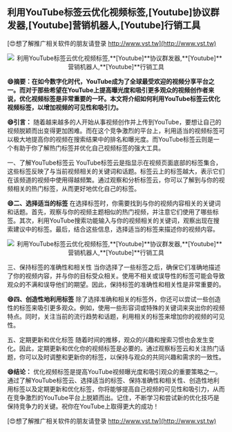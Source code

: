 ## **利用YouTube标签云优化视频标签,**[Youtube]**协议群发器,**[Youtube]**营销机器人,**[Youtube]**行销工具**

[😍想了解推广相关软件的朋友请登录 http://www.vst.tw](http://www.vst.tw)

 <center><img src="https://vst.tw/MP4/tuiguang/png/8.png" alt="利用YouTube标签云优化视频标签,**[Youtube]**协议群发器,**[Youtube]**营销机器人,**[Youtube]**行销工具"></center>

**😄摘要：在如今数字化时代，YouTube成为了全球最受欢迎的视频分享平台之一。而对于那些希望在YouTube上提高曝光度和吸引更多观众的视频创作者来说，优化视频标签是非常重要的一环。本文将介绍如何利用YouTube标签云优化视频标签，以增加视频的可见性和吸引力。**

**😄引言：**
随着越来越多的人开始从事视频创作并上传到YouTube，要想让自己的视频脱颖而出变得更加困难。而在这个竞争激烈的平台上，利用适当的视频标签可以极大地提高你的视频在搜索结果中的排名和曝光度。而YouTube标签云则是一个有助于你了解热门标签并优化自己视频标签的强大工具。

一、了解YouTube标签云
YouTube标签云是指显示在视频页面底部的标签集合，这些标签反映了与当前视频相关的关键词和话题。标签云上的标签越大，表示它们在该频道的视频中使用得越频繁。通过观察和分析标签云，你可以了解到与你的视频相关的热门标签，从而更好地优化自己的标签。

**😄二、选择适当的标签**
在选择标签时，你需要找到与你的视频内容相关的关键词和话题。首先，观察与你的视频主题相似的热门视频，并注意它们使用了哪些标签。其次，利用YouTube搜索功能输入与你的视频相关的关键词，观察出现在搜索建议中的标签。最后，结合这些信息，选择适当的标签来描述你的视频内容。

 <center><img src="https://vst.tw/MP4/tuiguang/png/1.png" alt="利用YouTube标签云优化视频标签,**[Youtube]**协议群发器,**[Youtube]**营销机器人,**[Youtube]**行销工具"></center>

三、保持标签的准确性和相关性
当你选择了一些标签之后，确保它们准确地描述了你的视频内容，并与你的目标受众相关。使用不相关或误导性的标签可能会导致观众的不满和误导他们的期望。因此，保持标签的准确性和相关性是非常重要的。

**😄四、创造性地利用标签**
除了选择准确和相关的标签外，你还可以尝试一些创造性的标签来吸引更多观众。例如，使用一些形容词或特殊的关键词来突出你的视频特点。同时，关注当前的流行趋势和话题，利用相关的标签来增加你的视频的可见性。

五、定期更新和优化标签
随着时间的推移，观众的兴趣和搜索习惯也会发生变化。因此，定期更新和优化你的视频标签是必要的。通过观察标签云和关注热门话题，你可以及时调整和更新你的标签，以保持与观众的共同兴趣和需求的一致性。

**😄结论：**
优化视频标签是提高YouTube视频曝光度和吸引观众的重要策略之一。通过了解YouTube标签云、选择适当的标签、保持准确性和相关性、创造性地利用标签以及定期更新和优化标签，你将能够提高自己视频的可见性和吸引力，从而在竞争激烈的YouTube平台上脱颖而出。记住，不断学习和尝试新的优化技巧是保持竞争力的关键。祝你在YouTube上取得更大的成功！

[😍想了解推广相关软件的朋友请登录 http://www.vst.tw](http://www.vst.tw)



